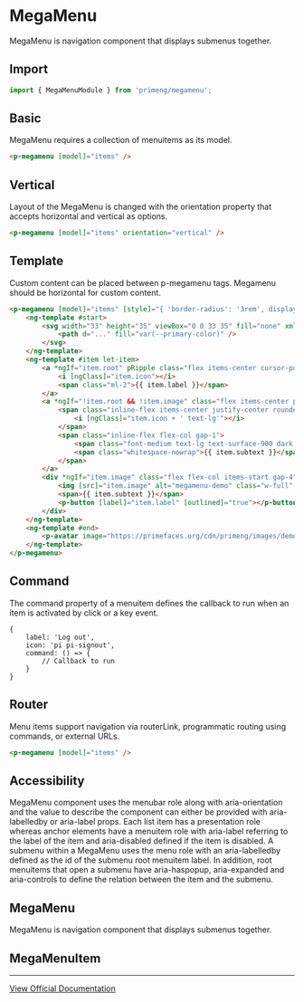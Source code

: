 # MegaMenu

MegaMenu is navigation component that displays submenus together.

## Import

```typescript
import { MegaMenuModule } from 'primeng/megamenu';
```

## Basic

MegaMenu requires a collection of menuitems as its model.

```html
<p-megamenu [model]="items" />
```

## Vertical

Layout of the MegaMenu is changed with the orientation property that accepts horizontal and vertical as options.

```html
<p-megamenu [model]="items" orientation="vertical" />
```

## Template

Custom content can be placed between p-megamenu tags. Megamenu should be horizontal for custom content.

```html
<p-megamenu [model]="items" [style]="{ 'border-radius': '3rem', display: 'flex' }" class="p-4 bg-surface-0 dark:bg-surface-900">
    <ng-template #start>
        <svg width="33" height="35" viewBox="0 0 33 35" fill="none" xmlns="http://www.w3.org/2000/svg" class="h-8">
            <path d="..." fill="var(--primary-color)" />
        </svg>
    </ng-template>
    <ng-template #item let-item>
        <a *ngIf="item.root" pRipple class="flex items-center cursor-pointer px-4 py-2 overflow-hidden relative font-semibold text-lg uppercase" style="border-radius: 2rem">
            <i [ngClass]="item.icon"></i>
            <span class="ml-2">{{ item.label }}</span>
        </a>
        <a *ngIf="!item.root && !item.image" class="flex items-center p-4 cursor-pointer mb-2 gap-2">
            <span class="inline-flex items-center justify-center rounded-full bg-primary text-primary-contrast w-12 h-12">
                <i [ngClass]="item.icon + ' text-lg'"></i>
            </span>
            <span class="inline-flex flex-col gap-1">
                <span class="font-medium text-lg text-surface-900 dark:text-surface-0">{{ item.label }}</span>
                <span class="whitespace-nowrap">{{ item.subtext }}</span>
            </span>
        </a>
        <div *ngIf="item.image" class="flex flex-col items-start gap-4">
            <img [src]="item.image" alt="megamenu-demo" class="w-full" />
            <span>{{ item.subtext }}</span>
            <p-button [label]="item.label" [outlined]="true"></p-button>
        </div>
    </ng-template>
    <ng-template #end>
        <p-avatar image="https://primefaces.org/cdn/primeng/images/demo/avatar/amyelsner.png" shape="circle" />
    </ng-template>
</p-megamenu>
```

## Command

The command property of a menuitem defines the callback to run when an item is activated by click or a key event.

```text
{
    label: 'Log out',
    icon: 'pi pi-signout',
    command: () => {
        // Callback to run
    }
}
```

## Router

Menu items support navigation via routerLink, programmatic routing using commands, or external URLs.

```html
<p-megamenu [model]="items" />
```

## Accessibility

MegaMenu component uses the menubar role along with aria-orientation and the value to describe the component can either be provided with aria-labelledby or aria-label props. Each list item has a presentation role whereas anchor elements have a menuitem role with aria-label referring to the label of the item and aria-disabled defined if the item is disabled. A submenu within a MegaMenu uses the menu role with an aria-labelledby defined as the id of the submenu root menuitem label. In addition, root menuitems that open a submenu have aria-haspopup, aria-expanded and aria-controls to define the relation between the item and the submenu.

## MegaMenu

MegaMenu is navigation component that displays submenus together.

## MegaMenuItem

---

[View Official Documentation](https://primeng.org/megamenu)
